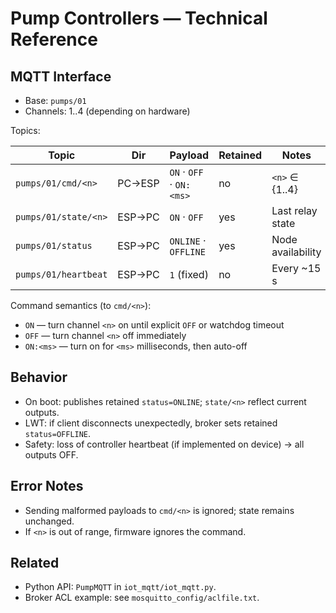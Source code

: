 # Pump Controllers — Technical Reference

## MQTT Interface

- Base: `pumps/01`
- Channels: 1..4 (depending on hardware)

Topics:

| Topic                | Dir    | Payload                   | Retained | Notes                  |
| -------------------- | ------ | ------------------------- | -------- | ---------------------- |
| `pumps/01/cmd/<n>`   | PC→ESP | `ON` · `OFF` · `ON:<ms>`  | no       | `<n>` ∈ {1..4}         |
| `pumps/01/state/<n>` | ESP→PC | `ON` · `OFF`              | yes      | Last relay state       |
| `pumps/01/status`    | ESP→PC | `ONLINE` · `OFFLINE`      | yes      | Node availability      |
| `pumps/01/heartbeat` | ESP→PC | `1` (fixed)               | no       | Every ~15 s            |

Command semantics (to `cmd/<n>`):
- `ON` — turn channel `<n>` on until explicit `OFF` or watchdog timeout
- `OFF` — turn channel `<n>` off immediately
- `ON:<ms>` — turn on for `<ms>` milliseconds, then auto-off

## Behavior

- On boot: publishes retained `status=ONLINE`; `state/<n>` reflect current outputs.
- LWT: if client disconnects unexpectedly, broker sets retained `status=OFFLINE`.
- Safety: loss of controller heartbeat (if implemented on device) → all outputs OFF.

## Error Notes

- Sending malformed payloads to `cmd/<n>` is ignored; state remains unchanged.
- If `<n>` is out of range, firmware ignores the command.

## Related

- Python API: `PumpMQTT` in `iot_mqtt/iot_mqtt.py`.
- Broker ACL example: see `mosquitto_config/aclfile.txt`.

